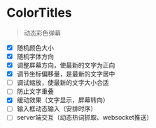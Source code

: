 # ColorTitles

> 动态彩色弹幕

- [x] 随机颜色大小
- [x] 随机字体方向
- [x] 调整屏幕方向，使最新的文字为正向
- [x] 调节坐标偏移量，是最新的文字居中
- [ ] 调试缩放，使最新的文字大小合适
- [ ] 防止文字重叠
- [x] 缓动效果（文字显示，屏幕转向）
- [ ] 输入框动态输入（安排时序）
- [ ] server端交互（动态热词抓取、websocket推送）